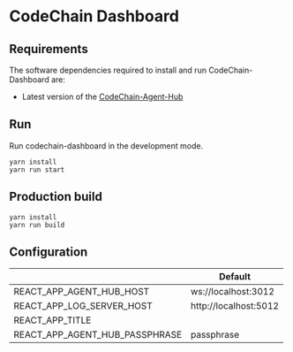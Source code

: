 # CodeChain Dashboard

## Requirements

The software dependencies required to install and run CodeChain-Dashboard are:

- Latest version of the [CodeChain-Agent-Hub](https://github.com/CodeChain-io/codechain-agent-hub)

## Run

Run codechain-dashboard in the development mode.

```
yarn install
yarn run start
```

## Production build

```
yarn install
yarn run build
```

## Configuration

|                                | Default               |
| ------------------------------ | --------------------- |
| REACT_APP_AGENT_HUB_HOST       | ws://localhost:3012   |
| REACT_APP_LOG_SERVER_HOST      | http://localhost:5012 |
| REACT_APP_TITLE                |                       |
| REACT_APP_AGENT_HUB_PASSPHRASE | passphrase            |
